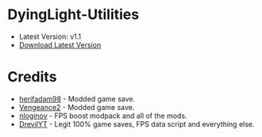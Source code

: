 # DyingLight-Utilities
- Latest Version: v1.1
- [Download Latest Version](https://codeload.github.com/DrevilYT/DyingLight-Utilities/zip/refs/heads/main)

# Credits
- [herifadam98](https://www.nexusmods.com/dyinglight/users/58580446) - Modded game save.
- [Vengeance2](https://www.nexusmods.com/dyinglight/users/52185291) - Modded game save.
- [nloginov](https://www.youtube.com/@nloginov1915) - FPS boost modpack and all of the mods.
- [DrevilYT](https://github.com/drevilyt) - Legit 100% game saves, FPS data script and everything else.
